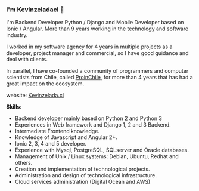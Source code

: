 ### I'm Kevinzeladacl 👋

I'm Backend Developer Python / Django and Mobile Developer based on Ionic / Angular. More than 9 years working in the technology and software industry.

I worked in my software agency for 4 years in multiple projects as a developer, project manager and commercial, so I have good guidance and deal with clients.

In parallel, I have co-founded a community of programmers and computer scientists from Chile, called [ProinChile](https://www.proinchile.org), for more than 4 years that has had a great impact on the ecosystem.

website: [Kevinzelada.cl](https://www.kevinzelada.cl)

**Skills**:

- Backend developer mainly based on Python 2 and Python 3
- Experiences in Web framework and Django 1, 2 and 3 Backend.
- Intermediate Frontend knowledge.
- Knowledge of Javascript and Angular 2+.
- Ionic 2, 3, 4 and 5 developer.
- Experience with Mysql, PostgreSQL, SQLserver and Oracle databases.
- Management of Unix / Linux systems: Debian, Ubuntu, Redhat and others.
- Creation and implementation of technological projects.
- Administration and design of technological infrastructure.
- Cloud services administration (Digital Ocean and AWS)
 
